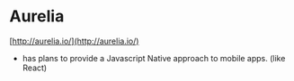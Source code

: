 # Aurelia

[http://aurelia.io/](http://aurelia.io/)

- has plans to provide a Javascript Native approach to mobile apps. (like React)